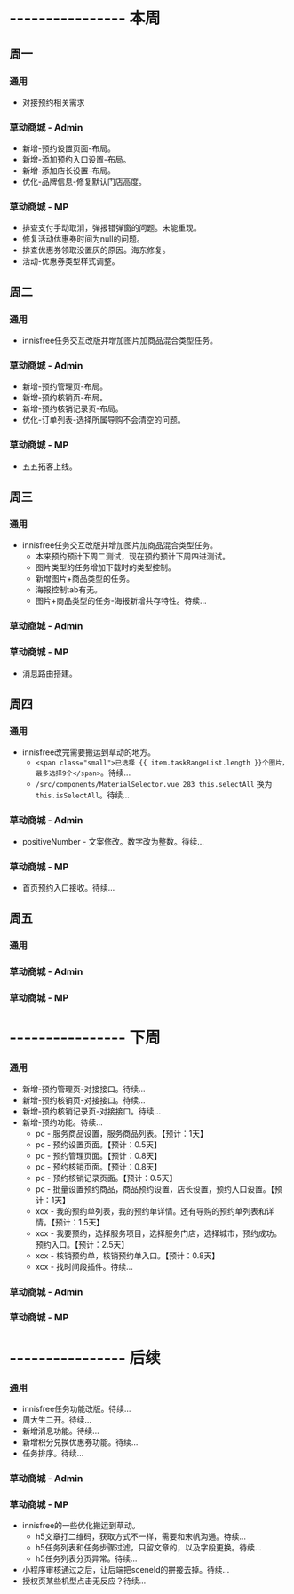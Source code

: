 # ---------------- 本周 

## 周一
### 通用
* 对接预约相关需求
### 草动商城 - Admin
* 新增-预约设置页面-布局。
* 新增-添加预约入口设置-布局。
* 新增-添加店长设置-布局。
* 优化-品牌信息-修复默认门店高度。
### 草动商城 - MP
* 排查支付手动取消，弹报错弹窗的问题。未能重现。
* 修复活动优惠券时间为null的问题。
* 排查优惠券领取没置灰的原因。海东修复。
* 活动-优惠券类型样式调整。
  
## 周二
### 通用
* innisfree任务交互改版并增加图片加商品混合类型任务。
### 草动商城 - Admin
* 新增-预约管理页-布局。
* 新增-预约核销页-布局。
* 新增-预约核销记录页-布局。
* 优化-订单列表-选择所属导购不会清空的问题。
### 草动商城 - MP
* 五五拓客上线。
  
## 周三
### 通用
* innisfree任务交互改版并增加图片加商品混合类型任务。
  - 本来预约预计下周二测试，现在预约预计下周四进测试。
  - 图片类型的任务增加下载时的类型控制。
  - 新增图片+商品类型的任务。
  - 海报控制tab有无。
  - 图片+商品类型的任务-海报新增共存特性。待续...
### 草动商城 - Admin
### 草动商城 - MP
* 消息路由搭建。

## 周四
### 通用
* innisfree改完需要搬运到草动的地方。
  - `<span class="small">已选择 {{ item.taskRangeList.length }}个图片，最多选择9个</span>`。待续...
  - `/src/components/MaterialSelector.vue 283 this.selectAll` 换为 `this.isSelectAll`。待续...
### 草动商城 - Admin
* positiveNumber - 文案修改。数字改为整数。待续...
### 草动商城 - MP
* 首页预约入口接收。待续...

## 周五
### 通用
### 草动商城 - Admin
### 草动商城 - MP

# ---------------- 下周
### 通用
* 新增-预约管理页-对接接口。待续...
* 新增-预约核销页-对接接口。待续...
* 新增-预约核销记录页-对接接口。待续...
* 新增-预约功能。待续...
  - pc - 服务商品设置，服务商品列表。【预计：1天】
  - pc - 预约设置页面。【预计：0.5天】
  - pc - 预约管理页面。【预计：0.8天】
  - pc - 预约核销页面。【预计：0.8天】
  - pc - 预约核销记录页面。【预计：0.5天】
  - pc - 批量设置预约商品，商品预约设置，店长设置，预约入口设置。【预计：1天】
  - xcx - 我的预约单列表，我的预约单详情。还有导购的预约单列表和详情。【预计：1.5天】
  - xcx - 我要预约，选择服务项目，选择服务门店，选择城市，预约成功。预约入口。【预计：2.5天】
  - xcx - 核销预约单，核销预约单入口。【预计：0.8天】
  - xcx - 找时间段插件。待续...
### 草动商城 - Admin
### 草动商城 - MP
  
# ---------------- 后续
### 通用
* innisfree任务功能改版。待续...
* 周大生二开。待续...
* 新增消息功能。待续...
* 新增积分兑换优惠券功能。待续...
* 任务排序。待续...
### 草动商城 - Admin
### 草动商城 - MP
* innisfree的一些优化搬运到草动。
  - h5文章打二维码，获取方式不一样，需要和宋帆沟通。待续...
  - h5任务列表和任务步骤过滤，只留文章的，以及字段更换。待续...
  - h5任务列表分页异常。待续...
* 小程序审核通过之后，让后端把sceneId的拼接去掉。待续...
* 授权页某些机型点击无反应？待续...
